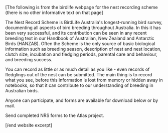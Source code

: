 
[The following is from the birdlife webpage for the nest recording scheme (there is no other informative text on that page]

The Nest Record Scheme is BirdLife Australia's longest-running bird survey, documenting all aspects of bird breeding throughout Australia. In this it has been very successful, and its contribution can be seen in any recent breeding text in our Handbook of Australian, New Zealand and Antarctic Birds (HANZAB). Often the Scheme is the only source of basic biological information such as breeding season, description of nest and nest location, clutch size, incubation and fledging periods, parental care and behaviour, and breeding success.

You can record as little or as much detail as you like - even records of fledglings out of the nest can be submitted. The main thing is to record what you see, before this information is lost from memory or hidden away in notebooks, so that it can contribute to our understanding of breeding in Australian birds.

Anyone can participate, and forms are available for download below or by mail.

Send completed NRS forms to the Atlas project.

[/end website excerpt]